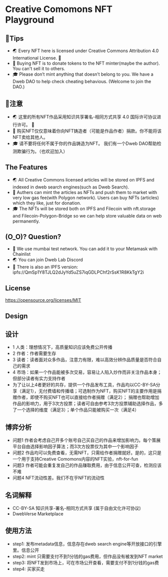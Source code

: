 # Creative Comomons NFT Playground

## 📢Tips
- 🌏 Every NFT here is licensed under Creative Commons Attribution 4.0 International License. 🅭
- 🎁 Buying NFT is to donate tokens to the NFT minter(maybe the author). You can't sell it to others.
- 🎓 Please don’t mint anything that doesn’t belong to you. We have a Dweb DAO to help check cheating behavious. (Welcome to join the DAO.)

## 📢注意
- 🌏 这里的所有NFT作品采用知识共享署名-相同方式共享 4.0 国际许可协议进行许可。 🅭
- 🎁 购买NFT仅仅意味着你向NFT铸造者（可能是作品作者）捐款。你不能将该NFT卖给其他人。
- 🎓 请不要将任何不属于你的作品铸造为NFT。 我们有一个Dweb DAO帮助检测欺骗行为。（也欢迎加入）


## The Features
- 🌏 All Creative Commons licensed articles will be stored on IPFS and indexed in dweb search engines(such as Dweb Search).
- 🎁 Authers can mint the articles as NFTs and push them to market with very low gas fee(with Polygon network). Users can buy NFTs (articles) which they like, just for donation.
- 🎓 The NFTs will be stored both on IPFS and Filecoin with nft.storage and Filecoin-Polygon-Bridge so we can help store valuable data on web permanently.


## (O_O)? Question?
- 🔗 We use mumbai test network. You can add it to your Metamask with Chainlist
- 🌏 You can join Dweb Lab Discord
- 🌃 There is also an IPFS version: ipfs://QmSp1Y8TJLQ2dJyYd5uZS7iqGDLPChf2rSsK1R8KkTgY2i


## License
https://opensource.org/licenses/MIT


## Design
## 设计
- 1 人类：理想情况下，高质量知识应该免费公开传播 
- 2 作者：作者需要生存
- 3 读者：读者面对众多作品，注意力有限，难以高效分辨作品质量是否符合自己的需求
- 4 市场：如果一个作品能被多次交易，容易让人陷入炒作而非关注作品本身；但部分读者有实力支持作者
- 为了让以上4者更好的共存，提供一个作品发布工具，作品均以CC-BY-SA分享（满足1），无付费墙和传播墙；可选制作为NFT，购买NFT的主要作用是捐赠作者，即使不购买NFT也可以直接给作者捐赠（满足2）； 捐赠也帮助增加作品的影响力，用于3次方投票；读者可自由参考3次方投票辅助选择作品，多了一个选择的维度（满足3）；单个作品只能被购买一次（满足4）

## 博弈分析
- 问题1 作者会考虑自己开多个账号自己买自己的作品来增加影响力。每个策展平台自由选择影响因子算法；而3次方投票仅为其中一个影响因子
- 问题2 作品均可以免费查看，无需NFT，只需给作者捐赠就好。是的，这只是一个用于支持Creative Comomons内容的NFT实验，nft-for-fun
- 问题3 作者可能会重复发自己的作品赚取费用，由于信息公开可查，检测应该不难
- 问题4 NFT流动性差。我们不在乎NFT的流动性


## 名词解释
- CC-BY-SA 知识共享-署名-相同方式共享  (属于自由文化许可协议)
- DwebVerse Marketplace


## 使用方法
- step1: 发布metadata信息，信息存在dweb search engine等开放接口的引擎里。信息公开
- step2: mint 只需要支付不到1分钱的gas费用，但作品没有被发到NFT market
- step3: 将NFT发到市场上，可在市场公开查看，需要支付不到1分钱的gas费
- step4: 买家买走
